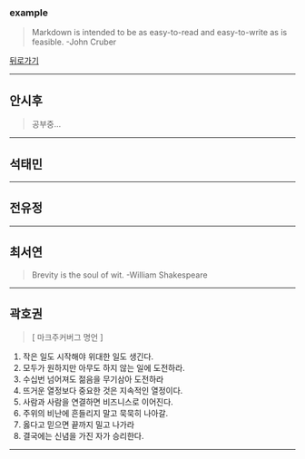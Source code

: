 ### example
> Markdown is intended to be as easy-to-read and easy-to-write as is feasible. -John Cruber

[뒤로가기](./README.md)

* * *
## 안시후
> 공부중...
  
_ _ _
## 석태민
  
_ _ _
## 전유정
  
_ _ _
## 최서연
> Brevity is the soul of wit. -William Shakespeare  
_ _ _
## 곽호권
>  [ 마크주커버그 명언 ]

1. 작은 일도 시작해야 위대한 일도 생긴다.
2. 모두가 원하지만 아무도 하지 않는 일에 도전하라.
3. 수십번 넘어져도 젊음을 무기삼아 도전하라
4. 뜨거운 열정보다 중요한 것은 지속적인 열정이다.
5. 사람과 사람을 연결하면 비즈니스로 이어진다.
6. 주위의 비난에 흔들리지 말고 묵묵히 나아갈.
7. 옳다고 믿으면 끝까지 밀고 나가라
8. 결국에는 신념을 가진 자가 승리한다.  
_ _ _
